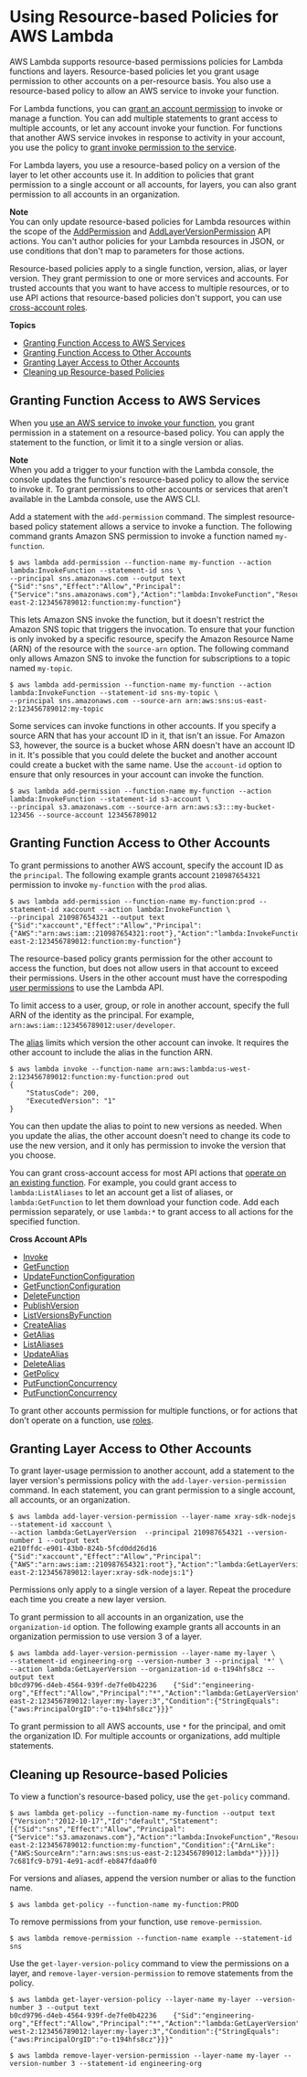 # Using Resource\-based Policies for AWS Lambda<a name="access-control-resource-based"></a>

AWS Lambda supports resource\-based permissions policies for Lambda functions and layers\. Resource\-based policies let you grant usage permission to other accounts on a per\-resource basis\. You also use a resource\-based policy to allow an AWS service to invoke your function\.

For Lambda functions, you can [grant an account permission](#permissions-resource-xaccountinvoke) to invoke or manage a function\. You can add multiple statements to grant access to multiple accounts, or let any account invoke your function\. For functions that another AWS service invokes in response to activity in your account, you use the policy to [grant invoke permission to the service](#permissions-resource-serviceinvoke)\.

For Lambda layers, you use a resource\-based policy on a version of the layer to let other accounts use it\. In addition to policies that grant permission to a single account or all accounts, for layers, you can also grant permission to all accounts in an organization\.

**Note**  
You can only update resource\-based policies for Lambda resources within the scope of the [AddPermission](API_AddPermission.md) and [AddLayerVersionPermission](API_AddLayerVersionPermission.md) API actions\. You can't author policies for your Lambda resources in JSON, or use conditions that don't map to parameters for those actions\.

Resource\-based policies apply to a single function, version, alias, or layer version\. They grant permission to one or more services and accounts\. For trusted accounts that you want to have access to multiple resources, or to use API actions that resource\-based policies don't support, you can use [cross\-account roles](access-control-identity-based.md)\.

**Topics**
+ [Granting Function Access to AWS Services](#permissions-resource-serviceinvoke)
+ [Granting Function Access to Other Accounts](#permissions-resource-xaccountinvoke)
+ [Granting Layer Access to Other Accounts](#permissions-resource-xaccountlayer)
+ [Cleaning up Resource\-based Policies](#permissions-resource-cleanup)

## Granting Function Access to AWS Services<a name="permissions-resource-serviceinvoke"></a>

When you [use an AWS service to invoke your function](lambda-services.md), you grant permission in a statement on a resource\-based policy\. You can apply the statement to the function, or limit it to a single version or alias\.

**Note**  
When you add a trigger to your function with the Lambda console, the console updates the function's resource\-based policy to allow the service to invoke it\. To grant permissions to other accounts or services that aren't available in the Lambda console, use the AWS CLI\.

Add a statement with the `add-permission` command\. The simplest resource\-based policy statement allows a service to invoke a function\. The following command grants Amazon SNS permission to invoke a function named `my-function`\.

```
$ aws lambda add-permission --function-name my-function --action lambda:InvokeFunction --statement-id sns \
--principal sns.amazonaws.com --output text
{"Sid":"sns","Effect":"Allow","Principal":{"Service":"sns.amazonaws.com"},"Action":"lambda:InvokeFunction","Resource":"arn:aws:lambda:us-east-2:123456789012:function:my-function"}
```

This lets Amazon SNS invoke the function, but it doesn't restrict the Amazon SNS topic that triggers the invocation\. To ensure that your function is only invoked by a specific resource, specify the Amazon Resource Name \(ARN\) of the resource with the `source-arn` option\. The following command only allows Amazon SNS to invoke the function for subscriptions to a topic named `my-topic`\.

```
$ aws lambda add-permission --function-name my-function --action lambda:InvokeFunction --statement-id sns-my-topic \
--principal sns.amazonaws.com --source-arn arn:aws:sns:us-east-2:123456789012:my-topic
```

Some services can invoke functions in other accounts\. If you specify a source ARN that has your account ID in it, that isn't an issue\. For Amazon S3, however, the source is a bucket whose ARN doesn't have an account ID in it\. It's possible that you could delete the bucket and another account could create a bucket with the same name\. Use the `account-id` option to ensure that only resources in your account can invoke the function\.

```
$ aws lambda add-permission --function-name my-function --action lambda:InvokeFunction --statement-id s3-account \
--principal s3.amazonaws.com --source-arn arn:aws:s3:::my-bucket-123456 --source-account 123456789012
```

## Granting Function Access to Other Accounts<a name="permissions-resource-xaccountinvoke"></a>

To grant permissions to another AWS account, specify the account ID as the `principal`\. The following example grants account `210987654321` permission to invoke `my-function` with the `prod` alias\.

```
$ aws lambda add-permission --function-name my-function:prod --statement-id xaccount --action lambda:InvokeFunction \
--principal 210987654321 --output text
{"Sid":"xaccount","Effect":"Allow","Principal":{"AWS":"arn:aws:iam::210987654321:root"},"Action":"lambda:InvokeFunction","Resource":"arn:aws:lambda:us-east-2:123456789012:function:my-function"}
```

The resource\-based policy grants permission for the other account to access the function, but does not allow users in that account to exceed their permissions\. Users in the other account must have the correspoding [user permissions](access-control-identity-based.md) to use the Lambda API\.

To limit access to a user, group, or role in another account, specify the full ARN of the identity as the principal\. For example, `arn:aws:iam::123456789012:user/developer`\.

The [alias](aliases-intro.md) limits which version the other account can invoke\. It requires the other account to include the alias in the function ARN\.

```
$ aws lambda invoke --function-name arn:aws:lambda:us-west-2:123456789012:function:my-function:prod out
{
    "StatusCode": 200,
    "ExecutedVersion": "1"
}
```

You can then update the alias to point to new versions as needed\. When you update the alias, the other account doesn't need to change its code to use the new version, and it only has permission to invoke the version that you choose\.

You can grant cross\-account access for most API actions that [operate on an existing function](lambda-api-permissions-ref.md#permissions-resources-function)\. For example, you could grant access to `lambda:ListAliases` to let an account get a list of aliases, or `lambda:GetFunction` to let them download your function code\. Add each permission separately, or use `lambda:*` to grant access to all actions for the specified function\.

**Cross Account APIs**
+ [Invoke](API_Invoke.md)
+ [GetFunction](API_GetFunction.md)
+ [UpdateFunctionConfiguration](API_UpdateFunctionConfiguration.md)
+ [GetFunctionConfiguration](API_GetFunctionConfiguration.md)
+ [DeleteFunction](API_DeleteFunction.md)
+ [PublishVersion](API_PublishVersion.md)
+ [ListVersionsByFunction](API_ListVersionsByFunction.md)
+ [CreateAlias](API_CreateAlias.md)
+ [GetAlias](API_GetAlias.md)
+ [ListAliases](API_ListAliases.md)
+ [UpdateAlias](API_UpdateAlias.md)
+ [DeleteAlias](API_DeleteAlias.md)
+ [GetPolicy](API_GetPolicy.md)
+ [PutFunctionConcurrency](API_PutFunctionConcurrency.md)
+ [PutFunctionConcurrency](API_DeleteFunctionConcurrency.md)

To grant other accounts permission for multiple functions, or for actions that don't operate on a function, use [roles](access-control-identity-based.md)\.

## Granting Layer Access to Other Accounts<a name="permissions-resource-xaccountlayer"></a>

To grant layer\-usage permission to another account, add a statement to the layer version's permissions policy with the `add-layer-version-permission` command\. In each statement, you can grant permission to a single account, all accounts, or an organization\.

```
$ aws lambda add-layer-version-permission --layer-name xray-sdk-nodejs --statement-id xaccount \
--action lambda:GetLayerVersion  --principal 210987654321 --version-number 1 --output text
e210ffdc-e901-43b0-824b-5fcd0dd26d16    {"Sid":"xaccount","Effect":"Allow","Principal":{"AWS":"arn:aws:iam::210987654321:root"},"Action":"lambda:GetLayerVersion","Resource":"arn:aws:lambda:us-east-2:123456789012:layer:xray-sdk-nodejs:1"}
```

Permissions only apply to a single version of a layer\. Repeat the procedure each time you create a new layer version\.

To grant permission to all accounts in an organization, use the `organization-id` option\. The following example grants all accounts in an organization permission to use version 3 of a layer\.

```
$ aws lambda add-layer-version-permission --layer-name my-layer \
--statement-id engineering-org --version-number 3 --principal '*' \
--action lambda:GetLayerVersion --organization-id o-t194hfs8cz --output text 
b0cd9796-d4eb-4564-939f-de7fe0b42236    {"Sid":"engineering-org","Effect":"Allow","Principal":"*","Action":"lambda:GetLayerVersion","Resource":"arn:aws:lambda:us-east-2:123456789012:layer:my-layer:3","Condition":{"StringEquals":{"aws:PrincipalOrgID":"o-t194hfs8cz"}}}"
```

To grant permission to all AWS accounts, use `*` for the principal, and omit the organization ID\. For multiple accounts or organizations, add multiple statements\.

## Cleaning up Resource\-based Policies<a name="permissions-resource-cleanup"></a>

To view a function's resource\-based policy, use the `get-policy` command\.

```
$ aws lambda get-policy --function-name my-function --output text
{"Version":"2012-10-17","Id":"default","Statement":[{"Sid":"sns","Effect":"Allow","Principal":{"Service":"s3.amazonaws.com"},"Action":"lambda:InvokeFunction","Resource":"arn:aws:lambda:us-east-2:123456789012:function:my-function","Condition":{"ArnLike":{"AWS:SourceArn":"arn:aws:sns:us-east-2:123456789012:lambda*"}}}]}      7c681fc9-b791-4e91-acdf-eb847fdaa0f0
```

For versions and aliases, append the version number or alias to the function name\.

```
$ aws lambda get-policy --function-name my-function:PROD
```

To remove permissions from your function, use `remove-permission`\.

```
$ aws lambda remove-permission --function-name example --statement-id sns
```

Use the `get-layer-version-policy` command to view the permissions on a layer, and `remove-layer-version-permission` to remove statements from the policy\.

```
$ aws lambda get-layer-version-policy --layer-name my-layer --version-number 3 --output text
b0cd9796-d4eb-4564-939f-de7fe0b42236    {"Sid":"engineering-org","Effect":"Allow","Principal":"*","Action":"lambda:GetLayerVersion","Resource":"arn:aws:lambda:us-west-2:123456789012:layer:my-layer:3","Condition":{"StringEquals":{"aws:PrincipalOrgID":"o-t194hfs8cz"}}}"

$ aws lambda remove-layer-version-permission --layer-name my-layer --version-number 3 --statement-id engineering-org
```